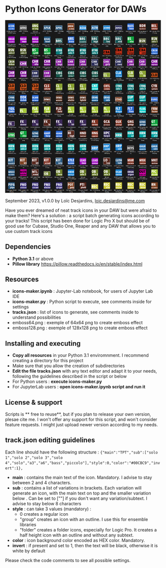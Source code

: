 # Python Icons Generator for DAWs
![Screenshot](example.png)

September 2023, v1.0.0
by Loïc Desjardins, loic.desjardins@me.com

Have you ever dreamed of neat track icons in your DAW but were afraid to make them?
Here's a solution : a script batch generating icons according to your tracks!
This script has been done for Logic Pro X but should be of good use for Cubase, Studio One, Reaper and any DAW that allows you to use custom track icons

## Dependencies
- **Python 3.1** or above
- **Pillow library**  https://pillow.readthedocs.io/en/stable/index.html

## Resources
- **icons-maker.ipynb** : Jupyter-Lab notebook, for users of Jupyter Lab IDE 
- **icons-maker.py** : Python script to execute, see comments inside for settings
- **tracks.json** : list of icons to generate, see comments inside to understand possibilities
- emboss64.png : exemple of 64x64 png to create emboss effect
- emboss128.png : exemple of 128x128 png to create emboss effect


## Installing and executing
- **Copy all resources** in your Python 3.1 enviromnment. I recommend creating a directory for this project
- Make sure that you allow the creation of subdirectories
- **Edit the file tracks.json** with any text editor and adapt it to your needs, following the guidelines described in the script or below
- For Python users : **execute icons-maker.py**
- For JupyterLab users : **open icons-maker.ipynb script and run it**


## License & support
Scripts is ** free to reuse**, but if you plan to release your own version, plesae cite me.
I won't offer any support for this script, and won't consider feature requests.
I might just upload newer version according to my needs.

## track.json editing guidelines

Each line should have the following structure : `{"main":"TPT","sub":["solo 1","solo 2","solo 3","solo 4","solo","a3","a6","bass","piccolo"],"style":0,"color":"#00CBC9","invert":1},`
- **main** : contains the main text of the icon. Mandatory. I advise to stay between 2 and 4 characters.
- **sub** : contains a list of variations in brackets. Each variation will generate an icon, with the main text on top and the smaller variation below . Can be set to [""] if you don't want any variation/subtext. I advise to stay below 8 characters
- **style** : can take 3 values (mandatory) :
  - 0 creates a regular icon
  - "group" creates an icon with an outline. I use this for ensemble libraries
  - "folder" creates a folder icons, especially for Logic Pro. It creates a half height icon with an outline and without any subtext.
- **color** : icon background color encoded as HEX color. Mandatory.
- **invert** : if present and set to 1, then the text will be black, otherwise it is white by default

Please check the code comments to see all possible settings.
